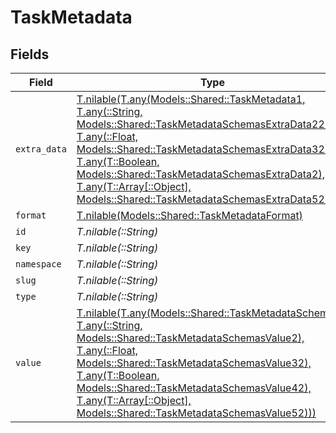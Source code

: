# TaskMetadata


## Fields

| Field                                                                                                                                                                                                                                                                                                                                                                         | Type                                                                                                                                                                                                                                                                                                                                                                          | Required                                                                                                                                                                                                                                                                                                                                                                      | Description                                                                                                                                                                                                                                                                                                                                                                   |
| ----------------------------------------------------------------------------------------------------------------------------------------------------------------------------------------------------------------------------------------------------------------------------------------------------------------------------------------------------------------------------- | ----------------------------------------------------------------------------------------------------------------------------------------------------------------------------------------------------------------------------------------------------------------------------------------------------------------------------------------------------------------------------- | ----------------------------------------------------------------------------------------------------------------------------------------------------------------------------------------------------------------------------------------------------------------------------------------------------------------------------------------------------------------------------- | ----------------------------------------------------------------------------------------------------------------------------------------------------------------------------------------------------------------------------------------------------------------------------------------------------------------------------------------------------------------------------- |
| `extra_data`                                                                                                                                                                                                                                                                                                                                                                  | [T.nilable(T.any(Models::Shared::TaskMetadata1, T.any(::String, Models::Shared::TaskMetadataSchemasExtraData22), T.any(::Float, Models::Shared::TaskMetadataSchemasExtraData32), T.any(T::Boolean, Models::Shared::TaskMetadataSchemasExtraData2), T.any(T::Array[::Object], Models::Shared::TaskMetadataSchemasExtraData52)))](../../models/shared/taskmetadataextradata.md) | :heavy_minus_sign:                                                                                                                                                                                                                                                                                                                                                            | N/A                                                                                                                                                                                                                                                                                                                                                                           |
| `format`                                                                                                                                                                                                                                                                                                                                                                      | [T.nilable(Models::Shared::TaskMetadataFormat)](../../models/shared/taskmetadataformat.md)                                                                                                                                                                                                                                                                                    | :heavy_minus_sign:                                                                                                                                                                                                                                                                                                                                                            | N/A                                                                                                                                                                                                                                                                                                                                                                           |
| `id`                                                                                                                                                                                                                                                                                                                                                                          | *T.nilable(::String)*                                                                                                                                                                                                                                                                                                                                                         | :heavy_minus_sign:                                                                                                                                                                                                                                                                                                                                                            | N/A                                                                                                                                                                                                                                                                                                                                                                           |
| `key`                                                                                                                                                                                                                                                                                                                                                                         | *T.nilable(::String)*                                                                                                                                                                                                                                                                                                                                                         | :heavy_minus_sign:                                                                                                                                                                                                                                                                                                                                                            | N/A                                                                                                                                                                                                                                                                                                                                                                           |
| `namespace`                                                                                                                                                                                                                                                                                                                                                                   | *T.nilable(::String)*                                                                                                                                                                                                                                                                                                                                                         | :heavy_minus_sign:                                                                                                                                                                                                                                                                                                                                                            | N/A                                                                                                                                                                                                                                                                                                                                                                           |
| `slug`                                                                                                                                                                                                                                                                                                                                                                        | *T.nilable(::String)*                                                                                                                                                                                                                                                                                                                                                         | :heavy_minus_sign:                                                                                                                                                                                                                                                                                                                                                            | N/A                                                                                                                                                                                                                                                                                                                                                                           |
| `type`                                                                                                                                                                                                                                                                                                                                                                        | *T.nilable(::String)*                                                                                                                                                                                                                                                                                                                                                         | :heavy_minus_sign:                                                                                                                                                                                                                                                                                                                                                            | N/A                                                                                                                                                                                                                                                                                                                                                                           |
| `value`                                                                                                                                                                                                                                                                                                                                                                       | [T.nilable(T.any(Models::Shared::TaskMetadataSchemas1, T.any(::String, Models::Shared::TaskMetadataSchemasValue2), T.any(::Float, Models::Shared::TaskMetadataSchemasValue32), T.any(T::Boolean, Models::Shared::TaskMetadataSchemasValue42), T.any(T::Array[::Object], Models::Shared::TaskMetadataSchemasValue52)))](../../models/shared/taskmetadatavalue.md)              | :heavy_minus_sign:                                                                                                                                                                                                                                                                                                                                                            | N/A                                                                                                                                                                                                                                                                                                                                                                           |